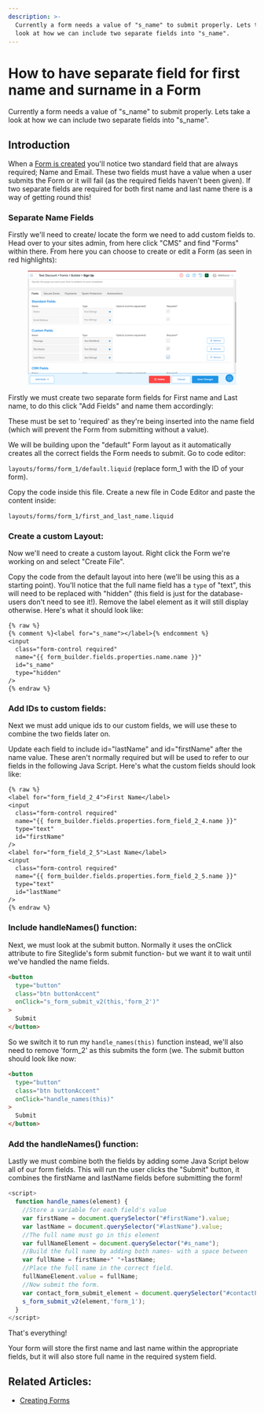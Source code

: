 ```yaml
---
description: >-
  Currently a form needs a value of "s_name" to submit properly. Lets take a
  look at how we can include two separate fields into "s_name".
---
```


# How to have separate field for first name and surname in a Form

Currently a form needs a value of "s\_name" to submit properly. Lets take a look at how we can include two separate fields into "s\_name".

## Introduction

When a [Form is created](https://help.siteglide.com/article/99-forms-getting-started) you'll notice two standard field that are always required; Name and Email. These two fields must have a value when a user submits the Form or it will fail (as the required fields haven't been given). If two separate fields are required for both first name and last name there is a way of getting round this!

### Separate Name Fields

Firstly we'll need to create/ locate the form we need to add custom fields to. Head over to your sites admin, from here click "CMS" and find "Forms" within there. From here you can choose to create or edit a Form (as seen in red highlights):

<figure><img src="../../.gitbook/assets/Screenshot 2024-03-26 153411.png" alt=""><figcaption></figcaption></figure>

Firstly we must create two separate form fields for First name and Last name, to do this click "Add Fields" and name them accordingly:

These must be set to 'required' as they're being inserted into the name field (which will prevent the Form from submitting without a value).

We will be building upon the "default" Form layout as it automatically creates all the correct fields the Form needs to submit. Go to code editor:

`layouts/forms/form_1/default.liquid` (replace form\_1 with the ID of your form).

Copy the code inside this file. Create a new file in Code Editor and paste the content inside:

`layouts/forms/form_1/first_and_last_name.liquid`

### Create a custom Layout:

Now we'll need to create a custom layout. Right click the Form we're working on and select "Create File".

Copy the code from the default layout into here (we'll be using this as a starting point). You'll notice that the full name field has a `type` of "text", this will need to be replaced with "hidden" (this field is just for the database- users don't need to see it!). Remove the label element as it will still display otherwise. Here's what it should look like:

```liquid
{% raw %}
{% comment %}<label for="s_name"></label>{% endcomment %}
<input
  class="form-control required"
  name="{{ form_builder.fields.properties.name.name }}"
  id="s_name"
  type="hidden"
/>
{% endraw %}
```

### Add IDs to custom fields:

Next we must add unique ids to our custom fields, we will use these to combine the two fields later on.

Update each field to include id="lastName" and id="firstName" after the name value. These aren't normally required but will be used to refer to our fields in the following Java Script. Here's what the custom fields should look like:

```liquid
{% raw %}
<label for="form_field_2_4">First Name</label>
<input
  class="form-control required"
  name="{{ form_builder.fields.properties.form_field_2_4.name }}"
  type="text"
  id="firstName"
/>
<label for="form_field_2_5">Last Name</label>
<input
  class="form-control required"
  name="{{ form_builder.fields.properties.form_field_2_5.name }}"
  type="text"
  id="lastName"
/>
{% endraw %}
```

### Include handleNames() function:

Next, we must look at the submit button. Normally it uses the onClick attribute to fire Siteglide's form submit function- but we want it to wait until we've handled the name fields.&#x20;

```html
<button
  type="button"
  class="btn buttonAccent"
  onClick="s_form_submit_v2(this,'form_2')"
>
  Submit
</button>
```

So we switch it to run my `handle_names(this)` function instead, we'll also need to remove 'form\_2' as this submits the form (we. The submit button should look like now:

```html
<button
  type="button" 
  class="btn buttonAccent" 
  onClick="handle_names(this)"
>
  Submit
</button>
```

### Add the handleNames() function:

Lastly we must combine both the fields by adding some Java Script below all of our form fields. This will run the user clicks the "Submit" button, it combines the firstName and lastName fields before submitting the form!

```javascript
<script>
  function handle_names(element) {
    //Store a variable for each field's value
    var firstName = document.querySelector("#firstName").value;
    var lastName = document.querySelector("#lastName").value;
    //The full name must go in this element
    var fullNameElement = document.querySelector("#s_name");
    //Build the full name by adding both names- with a space between
    var fullName = firstName+" "+lastName;
    //Place the full name in the correct field.
    fullNameElement.value = fullName;
    //Now submit the form.
    var contact_form_submit_element = document.querySelector("#contactFormSubmit");
    s_form_submit_v2(element,'form_1');
  }
</script>
```

That's everything!&#x20;

Your form will store the first name and last name within the appropriate fields, but it will also store full name in the required system field.&#x20;

## Related Articles:&#x20;

* [Creating Forms](https://help.siteglide.com/article/99-forms-getting-started#2-creating-and-editing-forms)
